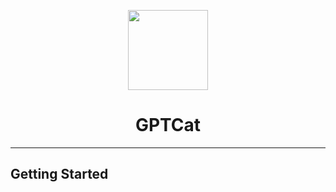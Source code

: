 <p align="center">
  <picture>
    <img src="https://cdn-icons-png.flaticon.com/512/7577/7577239.png" height="128">
  </picture>
  <h1 align="center">GPTCat</h1>
</p>

---
## Getting Started
